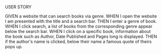 USER STORY

GIVEN a website that can search books via genre.
WHEN I open the website I am presented with the title and a search bar.
THEN I enter a genre of book.
WHEN I click search, a list of books from the corresponding genre appear below the search bar.
WHEN I click on a specific book, information about the book such as Author, Date Published and Pages long is displayed.
THEN if the author's name is clicked, below their name a famous quote of theirs pops up.
